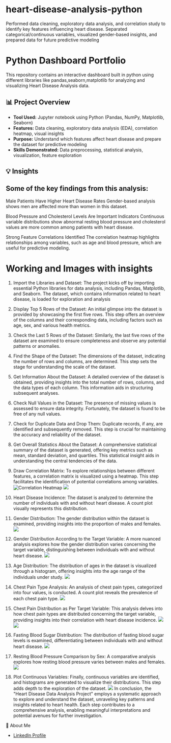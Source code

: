 
# heart-disease-analysis-python
Performed data cleaning, exploratory data analysis, and correlation study to identify key features influencing heart disease. Separated categorical/continuous variables, visualized gender-based insights, and prepared data for future predictive modeling

# Python Dashboard Portfolio

This repository contains an interactive dashboard built in python using different libraries like pandas,seaborn,matplotlib  for analyzing and visualizing Heart Disease Analysis data.

## 📊 Project Overview

- **Tool Used:** Jupyter notebook using Python (Pandas, NumPy, Matplotlib, Seaborn)
- **Features:** Data cleaning, exploratory data analysis (EDA), correlation heatmap, visual insights
- **Purpose:** Understand which features affect heart disease and prepare the dataset for predictive modeling
- **Skills Demonstrated:** Data preprocessing, statistical analysis, visualization, feature exploration

## 💡 Insights

## Some of the key findings from this analysis:

Male Patients Have Higher Heart Disease Rates
Gender-based analysis shows men are affected more than women in this dataset.

Blood Pressure and Cholesterol Levels Are Important Indicators
Continuous variable distributions show abnormal resting blood pressure and cholesterol values are more common among patients with heart disease.

Strong Feature Correlations Identified
The correlation heatmap highlights relationships among variables, such as age and blood pressure, which are useful for predictive modeling.


# Working and Images with insights

1. Import the Libraries and Dataset:
The project kicks off by importing essential Python libraries for data analysis, including Pandas, Matplotlib, and Seaborn. The dataset, which contains information related to heart disease, is loaded for exploration and analysis

2. Display Top 5 Rows of the Dataset:
An initial glimpse into the dataset is provided by showcasing the first five rows. This step offers an overview of the columns and their corresponding data, including factors such as age, sex, and various health metrics.

3. Check the Last 5 Rows of the Dataset:
Similarly, the last five rows of the dataset are examined to ensure completeness and observe any potential patterns or anomalies.

4. Find the Shape of the Dataset:
The dimensions of the dataset, indicating the number of rows and columns, are determined. This step sets the stage for understanding the scale of the dataset.

5. Get Information About the Dataset:
A detailed overview of the dataset is obtained, providing insights into the total number of rows, columns, and the data types of each column. This information aids in structuring subsequent analyses.

6. Check Null Values in the Dataset:
The presence of missing values is assessed to ensure data integrity. Fortunately, the dataset is found to be free of any null values.

7. Check for Duplicate Data and Drop Them:
Duplicate records, if any, are identified and subsequently removed. This step is crucial for maintaining the accuracy and reliability of the dataset.

8. Get Overall Statistics About the Dataset:
A comprehensive statistical summary of the dataset is generated, offering key metrics such as mean, standard deviation, and quartiles. This statistical insight aids in understanding the central tendencies of the data.

9. Draw Correlation Matrix:
To explore relationships between different features, a correlation matrix is visualized using a heatmap. This step facilitates the identification of potential correlations among variables.
![Correlation Heatmap](9.PNG)
![](10.PNG)

11. Heart Disease Incidence:
The dataset is analyzed to determine the number of individuals with and without heart disease. A count plot visually represents this distribution.


12. Gender Distribution:
The gender distribution within the dataset is examined, providing insights into the proportion of males and females.
![](11.PNG)

13. Gender Distribution According to the Target Variable:
A more nuanced analysis explores how the gender distribution varies concerning the target variable, distinguishing between individuals with and without heart disease.
![](12.PNG)

14. Age Distribution:
The distribution of ages in the dataset is visualized through a histogram, offering insights into the age range of the individuals under study.
![](13.PNG)

15. Chest Pain Type Analysis: 
An analysis of chest pain types, categorized into four values, is conducted. A count plot reveals the prevalence of each chest pain type.
![](14.PNG)

16. Chest Pain Distribution as Per Target Variable:
This analysis delves into how chest pain types are distributed concerning the target variable, providing insights into their correlation with heart disease incidence.
![](15.PNG)
![](16.PNG)

17. Fasting Blood Sugar Distribution:
The distribution of fasting blood sugar levels is examined, differentiating between individuals with and without heart disease.
![](17.PNG)



18. Resting Blood Pressure Comparison by Sex:
A comparative analysis explores how resting blood pressure varies between males and females.
![](18.PNG)

19. Plot Continuous Variables:
Finally, continuous variables are identified, and histograms are generated to visualize their distributions. This step adds depth to the exploration of the dataset.
![](19.PNG)
In conclusion, the "Heart Disease Data Analysis Project" employs a systematic approach to explore and understand the dataset, unraveling key patterns and insights related to heart health. Each step contributes to a comprehensive analysis, enabling meaningful interpretations and potential avenues for further investigation.



🔗 About Me
- [LinkedIn Profile](https://www.linkedin.com/in/muhammad-ali-saleem-69b892245/)
